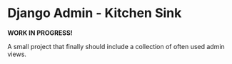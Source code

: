 Django Admin - Kitchen Sink
===========================

**WORK IN PROGRESS!**

A small project that finally should include a collection of often used admin views.

